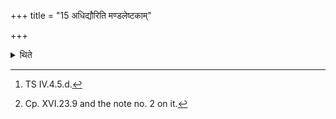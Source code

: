 +++
title = "15 अधिद्यौरिति मण्डलेष्टकाम्"

+++

<details><summary>थिते</summary>

15. With adhi dyauḥ[^1] (he places) a brick having a mark of circle on it.[^2]  

[^1]: TS IV.4.5.d.  

[^2]: Cp. XVI.23.9 and the note no. 2 on it. 
</details>
